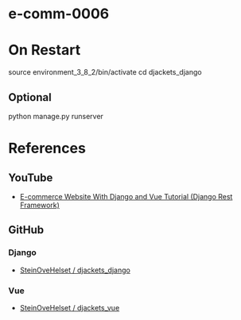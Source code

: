 # e-comm-0006

# On Restart
source environment_3_8_2/bin/activate
cd djackets_django
## Optional
python manage.py runserver
# References
## YouTube
- [E-commerce Website With Django and Vue Tutorial (Django Rest Framework)](https://www.youtube.com/watch?v=Yg5zkd9nm6w&t=206s&ab_channel=freeCodeCamp.org)
## GitHub
### Django
- [SteinOveHelset / djackets_django](https://github.com/SteinOveHelset/djackets_django)
### Vue
- [SteinOveHelset / djackets_vue](https://github.com/SteinOveHelset/djackets_vue/tree/master/src)